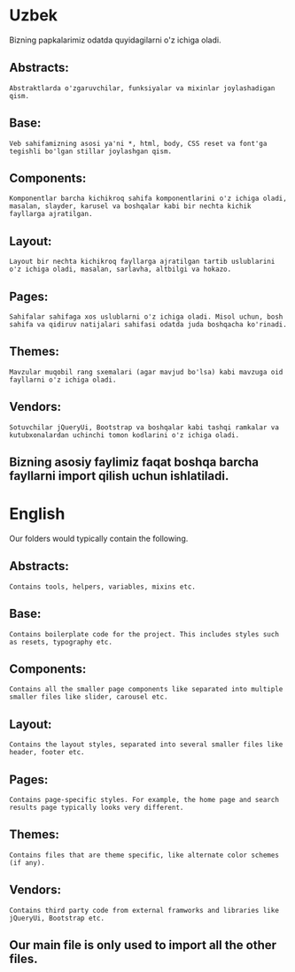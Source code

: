 # Uzbek

Bizning papkalarimiz odatda quyidagilarni o'z ichiga oladi.

## Abstracts:

    Abstraktlarda o'zgaruvchilar, funksiyalar va mixinlar joylashadigan qism.

## Base:

    Veb sahifamizning asosi ya'ni *, html, body, CSS reset va font'ga tegishli bo'lgan stillar joylashgan qism.

## Components:

    Komponentlar barcha kichikroq sahifa komponentlarini o'z ichiga oladi, masalan, slayder, karusel va boshqalar kabi bir nechta kichik fayllarga ajratilgan.

## Layout:

    Layout bir nechta kichikroq fayllarga ajratilgan tartib uslublarini o'z ichiga oladi, masalan, sarlavha, altbilgi va hokazo.

## Pages:

    Sahifalar sahifaga xos uslublarni o'z ichiga oladi. Misol uchun, bosh sahifa va qidiruv natijalari sahifasi odatda juda boshqacha ko'rinadi.

## Themes:

    Mavzular muqobil rang sxemalari (agar mavjud bo'lsa) kabi mavzuga oid fayllarni o'z ichiga oladi.

## Vendors:

    Sotuvchilar jQueryUi, Bootstrap va boshqalar kabi tashqi ramkalar va kutubxonalardan uchinchi tomon kodlarini o'z ichiga oladi.

## Bizning asosiy faylimiz faqat boshqa barcha fayllarni import qilish uchun ishlatiladi.

# English

Our folders would typically contain the following.

## Abstracts:

    Contains tools, helpers, variables, mixins etc.

## Base:

    Contains boilerplate code for the project. This includes styles such as resets, typography etc.

## Components:

    Contains all the smaller page components like separated into multiple smaller files like slider, carousel etc.

## Layout:

    Contains the layout styles, separated into several smaller files like header, footer etc.

## Pages:

    Contains page-specific styles. For example, the home page and search results page typically looks very different.

## Themes:

    Contains files that are theme specific, like alternate color schemes (if any).

## Vendors:

    Contains third party code from external framworks and libraries like jQueryUi, Bootstrap etc.

## Our main file is only used to import all the other files.
